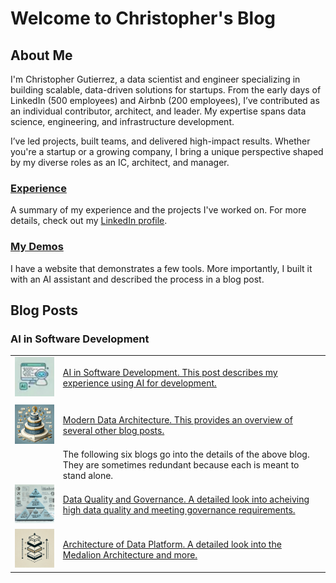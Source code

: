 # Welcome to Christopher's Blog

## About Me

I'm Christopher Gutierrez, a data scientist and engineer specializing in building scalable, data-driven solutions for startups. From the early days of LinkedIn (500 employees) and Airbnb (200 employees), I’ve contributed as an individual contributor, architect, and leader. My expertise spans data science, engineering, and infrastructure development.
 
I’ve led projects, built teams, and delivered high-impact results. Whether you're a startup or a growing company, I bring a unique perspective shaped by my diverse roles as an IC, architect, and manager.
 
### [Experience](posts/experience.md)
A summary of my experience and the projects I've worked on. For more details, check out my [LinkedIn profile](https://www.linkedin.com/in/christophergutierrez/).

### [My Demos](posts/demos.md)
I have a website that demonstrates a few tools. More importantly, I built it with an AI assistant and described the process in a blog post.


## Blog Posts

### AI in Software Development

|                                                                                                                      |                                                                                                                        |
|----------------------------------------------------------------------------------------------------------------------|------------------------------------------------------------------------------------------------------------------------|
| [![AI in Software Development](assets/img/AI_in_Software_Development.png)](posts/AI_in_Software_Development.html)    | [AI in Software Development. This post describes my experience using AI for development.](posts/AI_in_Software_Development.md)                     |
| | |
| [![Modern Data Architecture](assets/img/ModernDataArchitecture.png)](posts/ModernDataArchitecture.html)              | [Modern Data Architecture. This provides an overview of several other blog posts.](posts/ModernDataArchitecture.md)                              |
| | The following six blogs go into the details of the above blog. They are sometimes redundant because each is meant to stand alone.|
| [![Data Quality And Governance](assets/img/DataQualityAndGovernance.png)](posts/DataQualityAndGovernance.html)       | [Data Quality and Governance. A detailed look into acheiving high data quality and meeting governance requirements.](posts/DataQualityAndGovernance.md) |
| [![Architecture of Data Platform](assets/img/ArchitectureofDataPlatform.png)](posts/ArchitectureofDataPlatform.html) | [Architecture of Data Platform. A detailed look into the Medalion Architecture and more.](posts/ArchitectureofDataPlatform.md)                        |
